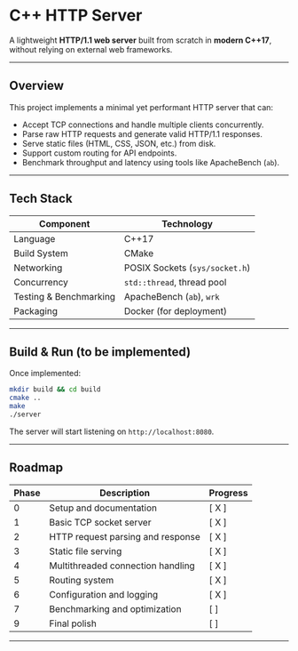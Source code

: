 # C++ HTTP Server

A lightweight **HTTP/1.1 web server** built from scratch in **modern C++17**, without relying on external web frameworks.

---

## Overview

This project implements a minimal yet performant HTTP server that can:

- Accept TCP connections and handle multiple clients concurrently.
- Parse raw HTTP requests and generate valid HTTP/1.1 responses.
- Serve static files (HTML, CSS, JSON, etc.) from disk.
- Support custom routing for API endpoints.
- Benchmark throughput and latency using tools like ApacheBench (`ab`).

---

## Tech Stack

| Component              | Technology                     |
| ---------------------- | ------------------------------ |
| Language               | C++17                          |
| Build System           | CMake                          |
| Networking             | POSIX Sockets (`sys/socket.h`) |
| Concurrency            | `std::thread`, thread pool     |
| Testing & Benchmarking | ApacheBench (`ab`), `wrk`      |
| Packaging              | Docker (for deployment)        |

---

## Build & Run (to be implemented)

Once implemented:

```bash
mkdir build && cd build
cmake ..
make
./server
```

The server will start listening on `http://localhost:8080`.

---

## Roadmap

| Phase | Description                       | Progress |
| ----- | --------------------------------- | -------- |
| 0     | Setup and documentation           | [ X ]    |
| 1     | Basic TCP socket server           | [ X ]    |
| 2     | HTTP request parsing and response | [ X ]    |
| 3     | Static file serving               | [ X ]    |
| 4     | Multithreaded connection handling | [ X ]    |
| 5     | Routing system                    | [ X ]    |
| 6     | Configuration and logging         | [ X ]    |
| 7     | Benchmarking and optimization     | [ ]      |
| 9     | Final polish                      | [ ]      |

---
